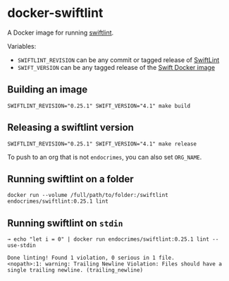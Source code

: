 # docker-swiftlint

A Docker image for running [swiftlint](https://github.com/realm/swiftlint).

Variables:

* `SWIFTLINT_REVISION` can be any commit or tagged release of [SwiftLint](https://github.com/realm/SwiftLint)
* `SWIFT_VERSION` can be any tagged release of the [Swift Docker image](https://hub.docker.com/_/swift/)

## Building an image

`SWIFTLINT_REVISION="0.25.1" SWIFT_VERSION="4.1" make build`

## Releasing a swiftlint version

`SWIFTLINT_REVISION="0.25.1" SWIFT_VERSION="4.1" make release`

To push to an org that is not `endocrimes`, you can also set `ORG_NAME`.

## Running swiftlint on a folder

`docker run --volume /full/path/to/folder:/swiftlint endocrimes/swiftlint:0.25.1 lint`

## Running swiftlint on `stdin`

`→ echo "let i = 0" | docker run endocrimes/swiftlint:0.25.1 lint --use-stdin`
```
Done linting! Found 1 violation, 0 serious in 1 file.
<nopath>:1: warning: Trailing Newline Violation: Files should have a single trailing newline. (trailing_newline)
```
